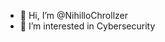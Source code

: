 - 👋 Hi, I’m @NihilloChrollzer
- 👀 I’m interested in Cybersecurity


<!---
NihilloChrollzer/NihilloChrollzer is a ✨ special ✨ repository because its `README.md` (this file) appears on your GitHub profile.
You can click the Preview link to take a look at your changes.
--->
